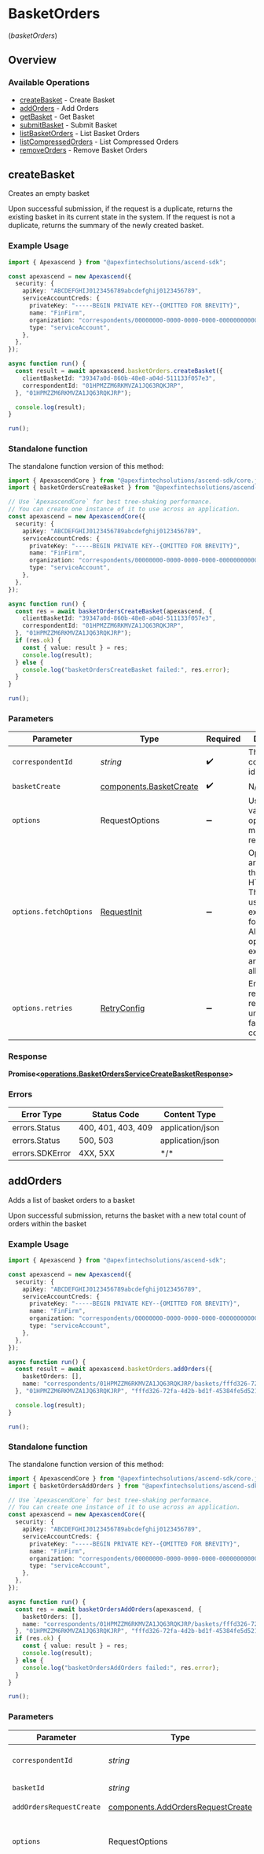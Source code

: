 # BasketOrders
(*basketOrders*)

## Overview

### Available Operations

* [createBasket](#createbasket) - Create Basket
* [addOrders](#addorders) - Add Orders
* [getBasket](#getbasket) - Get Basket
* [submitBasket](#submitbasket) - Submit Basket
* [listBasketOrders](#listbasketorders) - List Basket Orders
* [listCompressedOrders](#listcompressedorders) - List Compressed Orders
* [removeOrders](#removeorders) - Remove Basket Orders

## createBasket

Creates an empty basket

 Upon successful submission, if the request is a duplicate, returns the existing basket in its current state in the system. If the request is not a duplicate, returns the summary of the newly created basket.

### Example Usage

<!-- UsageSnippet language="typescript" operationID="BasketOrdersService_CreateBasket" method="post" path="/baskettrading/v1/correspondents/{correspondent_id}/baskets" -->
```typescript
import { Apexascend } from "@apexfintechsolutions/ascend-sdk";

const apexascend = new Apexascend({
  security: {
    apiKey: "ABCDEFGHIJ0123456789abcdefghij0123456789",
    serviceAccountCreds: {
      privateKey: "-----BEGIN PRIVATE KEY--{OMITTED FOR BREVITY}",
      name: "FinFirm",
      organization: "correspondents/00000000-0000-0000-0000-000000000000",
      type: "serviceAccount",
    },
  },
});

async function run() {
  const result = await apexascend.basketOrders.createBasket({
    clientBasketId: "39347a0d-860b-48e8-a04d-511133f057e3",
    correspondentId: "01HPMZZM6RKMVZA1JQ63RQKJRP",
  }, "01HPMZZM6RKMVZA1JQ63RQKJRP");

  console.log(result);
}

run();
```

### Standalone function

The standalone function version of this method:

```typescript
import { ApexascendCore } from "@apexfintechsolutions/ascend-sdk/core.js";
import { basketOrdersCreateBasket } from "@apexfintechsolutions/ascend-sdk/funcs/basketOrdersCreateBasket.js";

// Use `ApexascendCore` for best tree-shaking performance.
// You can create one instance of it to use across an application.
const apexascend = new ApexascendCore({
  security: {
    apiKey: "ABCDEFGHIJ0123456789abcdefghij0123456789",
    serviceAccountCreds: {
      privateKey: "-----BEGIN PRIVATE KEY--{OMITTED FOR BREVITY}",
      name: "FinFirm",
      organization: "correspondents/00000000-0000-0000-0000-000000000000",
      type: "serviceAccount",
    },
  },
});

async function run() {
  const res = await basketOrdersCreateBasket(apexascend, {
    clientBasketId: "39347a0d-860b-48e8-a04d-511133f057e3",
    correspondentId: "01HPMZZM6RKMVZA1JQ63RQKJRP",
  }, "01HPMZZM6RKMVZA1JQ63RQKJRP");
  if (res.ok) {
    const { value: result } = res;
    console.log(result);
  } else {
    console.log("basketOrdersCreateBasket failed:", res.error);
  }
}

run();
```

### Parameters

| Parameter                                                                                                                                                                      | Type                                                                                                                                                                           | Required                                                                                                                                                                       | Description                                                                                                                                                                    | Example                                                                                                                                                                        |
| ------------------------------------------------------------------------------------------------------------------------------------------------------------------------------ | ------------------------------------------------------------------------------------------------------------------------------------------------------------------------------ | ------------------------------------------------------------------------------------------------------------------------------------------------------------------------------ | ------------------------------------------------------------------------------------------------------------------------------------------------------------------------------ | ------------------------------------------------------------------------------------------------------------------------------------------------------------------------------ |
| `correspondentId`                                                                                                                                                              | *string*                                                                                                                                                                       | :heavy_check_mark:                                                                                                                                                             | The correspondent id.                                                                                                                                                          | [object Object]                                                                                                                                                                |
| `basketCreate`                                                                                                                                                                 | [components.BasketCreate](../../models/components/basketcreate.md)                                                                                                             | :heavy_check_mark:                                                                                                                                                             | N/A                                                                                                                                                                            |                                                                                                                                                                                |
| `options`                                                                                                                                                                      | RequestOptions                                                                                                                                                                 | :heavy_minus_sign:                                                                                                                                                             | Used to set various options for making HTTP requests.                                                                                                                          |                                                                                                                                                                                |
| `options.fetchOptions`                                                                                                                                                         | [RequestInit](https://developer.mozilla.org/en-US/docs/Web/API/Request/Request#options)                                                                                        | :heavy_minus_sign:                                                                                                                                                             | Options that are passed to the underlying HTTP request. This can be used to inject extra headers for examples. All `Request` options, except `method` and `body`, are allowed. |                                                                                                                                                                                |
| `options.retries`                                                                                                                                                              | [RetryConfig](../../lib/utils/retryconfig.md)                                                                                                                                  | :heavy_minus_sign:                                                                                                                                                             | Enables retrying HTTP requests under certain failure conditions.                                                                                                               |                                                                                                                                                                                |

### Response

**Promise\<[operations.BasketOrdersServiceCreateBasketResponse](../../models/operations/basketordersservicecreatebasketresponse.md)\>**

### Errors

| Error Type         | Status Code        | Content Type       |
| ------------------ | ------------------ | ------------------ |
| errors.Status      | 400, 401, 403, 409 | application/json   |
| errors.Status      | 500, 503           | application/json   |
| errors.SDKError    | 4XX, 5XX           | \*/\*              |

## addOrders

Adds a list of basket orders to a basket

 Upon successful submission, returns the basket with a new total count of orders within the basket

### Example Usage

<!-- UsageSnippet language="typescript" operationID="BasketOrdersService_AddOrders" method="post" path="/baskettrading/v1/correspondents/{correspondent_id}/baskets/{basket_id}:addOrders" -->
```typescript
import { Apexascend } from "@apexfintechsolutions/ascend-sdk";

const apexascend = new Apexascend({
  security: {
    apiKey: "ABCDEFGHIJ0123456789abcdefghij0123456789",
    serviceAccountCreds: {
      privateKey: "-----BEGIN PRIVATE KEY--{OMITTED FOR BREVITY}",
      name: "FinFirm",
      organization: "correspondents/00000000-0000-0000-0000-000000000000",
      type: "serviceAccount",
    },
  },
});

async function run() {
  const result = await apexascend.basketOrders.addOrders({
    basketOrders: [],
    name: "correspondents/01HPMZZM6RKMVZA1JQ63RQKJRP/baskets/fffd326-72fa-4d2b-bd1f-45384fe5d521",
  }, "01HPMZZM6RKMVZA1JQ63RQKJRP", "fffd326-72fa-4d2b-bd1f-45384fe5d521");

  console.log(result);
}

run();
```

### Standalone function

The standalone function version of this method:

```typescript
import { ApexascendCore } from "@apexfintechsolutions/ascend-sdk/core.js";
import { basketOrdersAddOrders } from "@apexfintechsolutions/ascend-sdk/funcs/basketOrdersAddOrders.js";

// Use `ApexascendCore` for best tree-shaking performance.
// You can create one instance of it to use across an application.
const apexascend = new ApexascendCore({
  security: {
    apiKey: "ABCDEFGHIJ0123456789abcdefghij0123456789",
    serviceAccountCreds: {
      privateKey: "-----BEGIN PRIVATE KEY--{OMITTED FOR BREVITY}",
      name: "FinFirm",
      organization: "correspondents/00000000-0000-0000-0000-000000000000",
      type: "serviceAccount",
    },
  },
});

async function run() {
  const res = await basketOrdersAddOrders(apexascend, {
    basketOrders: [],
    name: "correspondents/01HPMZZM6RKMVZA1JQ63RQKJRP/baskets/fffd326-72fa-4d2b-bd1f-45384fe5d521",
  }, "01HPMZZM6RKMVZA1JQ63RQKJRP", "fffd326-72fa-4d2b-bd1f-45384fe5d521");
  if (res.ok) {
    const { value: result } = res;
    console.log(result);
  } else {
    console.log("basketOrdersAddOrders failed:", res.error);
  }
}

run();
```

### Parameters

| Parameter                                                                                                                                                                      | Type                                                                                                                                                                           | Required                                                                                                                                                                       | Description                                                                                                                                                                    | Example                                                                                                                                                                        |
| ------------------------------------------------------------------------------------------------------------------------------------------------------------------------------ | ------------------------------------------------------------------------------------------------------------------------------------------------------------------------------ | ------------------------------------------------------------------------------------------------------------------------------------------------------------------------------ | ------------------------------------------------------------------------------------------------------------------------------------------------------------------------------ | ------------------------------------------------------------------------------------------------------------------------------------------------------------------------------ |
| `correspondentId`                                                                                                                                                              | *string*                                                                                                                                                                       | :heavy_check_mark:                                                                                                                                                             | The correspondent id.                                                                                                                                                          | [object Object]                                                                                                                                                                |
| `basketId`                                                                                                                                                                     | *string*                                                                                                                                                                       | :heavy_check_mark:                                                                                                                                                             | The basket id.                                                                                                                                                                 | [object Object]                                                                                                                                                                |
| `addOrdersRequestCreate`                                                                                                                                                       | [components.AddOrdersRequestCreate](../../models/components/addordersrequestcreate.md)                                                                                         | :heavy_check_mark:                                                                                                                                                             | N/A                                                                                                                                                                            |                                                                                                                                                                                |
| `options`                                                                                                                                                                      | RequestOptions                                                                                                                                                                 | :heavy_minus_sign:                                                                                                                                                             | Used to set various options for making HTTP requests.                                                                                                                          |                                                                                                                                                                                |
| `options.fetchOptions`                                                                                                                                                         | [RequestInit](https://developer.mozilla.org/en-US/docs/Web/API/Request/Request#options)                                                                                        | :heavy_minus_sign:                                                                                                                                                             | Options that are passed to the underlying HTTP request. This can be used to inject extra headers for examples. All `Request` options, except `method` and `body`, are allowed. |                                                                                                                                                                                |
| `options.retries`                                                                                                                                                              | [RetryConfig](../../lib/utils/retryconfig.md)                                                                                                                                  | :heavy_minus_sign:                                                                                                                                                             | Enables retrying HTTP requests under certain failure conditions.                                                                                                               |                                                                                                                                                                                |

### Response

**Promise\<[operations.BasketOrdersServiceAddOrdersResponse](../../models/operations/basketordersserviceaddordersresponse.md)\>**

### Errors

| Error Type              | Status Code             | Content Type            |
| ----------------------- | ----------------------- | ----------------------- |
| errors.Status           | 400, 401, 403, 404, 409 | application/json        |
| errors.Status           | 500, 503                | application/json        |
| errors.SDKError         | 4XX, 5XX                | \*/\*                   |

## getBasket

Gets a basket by basket ID.

 Upon successful submission, returns the details of the queried basket

### Example Usage

<!-- UsageSnippet language="typescript" operationID="BasketOrdersService_GetBasket" method="get" path="/baskettrading/v1/correspondents/{correspondent_id}/baskets/{basket_id}" -->
```typescript
import { Apexascend } from "@apexfintechsolutions/ascend-sdk";

const apexascend = new Apexascend({
  security: {
    apiKey: "ABCDEFGHIJ0123456789abcdefghij0123456789",
    serviceAccountCreds: {
      privateKey: "-----BEGIN PRIVATE KEY--{OMITTED FOR BREVITY}",
      name: "FinFirm",
      organization: "correspondents/00000000-0000-0000-0000-000000000000",
      type: "serviceAccount",
    },
  },
});

async function run() {
  const result = await apexascend.basketOrders.getBasket("01HPMZZM6RKMVZA1JQ63RQKJRP", "fffd326-72fa-4d2b-bd1f-45384fe5d521");

  console.log(result);
}

run();
```

### Standalone function

The standalone function version of this method:

```typescript
import { ApexascendCore } from "@apexfintechsolutions/ascend-sdk/core.js";
import { basketOrdersGetBasket } from "@apexfintechsolutions/ascend-sdk/funcs/basketOrdersGetBasket.js";

// Use `ApexascendCore` for best tree-shaking performance.
// You can create one instance of it to use across an application.
const apexascend = new ApexascendCore({
  security: {
    apiKey: "ABCDEFGHIJ0123456789abcdefghij0123456789",
    serviceAccountCreds: {
      privateKey: "-----BEGIN PRIVATE KEY--{OMITTED FOR BREVITY}",
      name: "FinFirm",
      organization: "correspondents/00000000-0000-0000-0000-000000000000",
      type: "serviceAccount",
    },
  },
});

async function run() {
  const res = await basketOrdersGetBasket(apexascend, "01HPMZZM6RKMVZA1JQ63RQKJRP", "fffd326-72fa-4d2b-bd1f-45384fe5d521");
  if (res.ok) {
    const { value: result } = res;
    console.log(result);
  } else {
    console.log("basketOrdersGetBasket failed:", res.error);
  }
}

run();
```

### Parameters

| Parameter                                                                                                                                                                      | Type                                                                                                                                                                           | Required                                                                                                                                                                       | Description                                                                                                                                                                    | Example                                                                                                                                                                        |
| ------------------------------------------------------------------------------------------------------------------------------------------------------------------------------ | ------------------------------------------------------------------------------------------------------------------------------------------------------------------------------ | ------------------------------------------------------------------------------------------------------------------------------------------------------------------------------ | ------------------------------------------------------------------------------------------------------------------------------------------------------------------------------ | ------------------------------------------------------------------------------------------------------------------------------------------------------------------------------ |
| `correspondentId`                                                                                                                                                              | *string*                                                                                                                                                                       | :heavy_check_mark:                                                                                                                                                             | The correspondent id.                                                                                                                                                          | [object Object]                                                                                                                                                                |
| `basketId`                                                                                                                                                                     | *string*                                                                                                                                                                       | :heavy_check_mark:                                                                                                                                                             | The basket id.                                                                                                                                                                 | [object Object]                                                                                                                                                                |
| `options`                                                                                                                                                                      | RequestOptions                                                                                                                                                                 | :heavy_minus_sign:                                                                                                                                                             | Used to set various options for making HTTP requests.                                                                                                                          |                                                                                                                                                                                |
| `options.fetchOptions`                                                                                                                                                         | [RequestInit](https://developer.mozilla.org/en-US/docs/Web/API/Request/Request#options)                                                                                        | :heavy_minus_sign:                                                                                                                                                             | Options that are passed to the underlying HTTP request. This can be used to inject extra headers for examples. All `Request` options, except `method` and `body`, are allowed. |                                                                                                                                                                                |
| `options.retries`                                                                                                                                                              | [RetryConfig](../../lib/utils/retryconfig.md)                                                                                                                                  | :heavy_minus_sign:                                                                                                                                                             | Enables retrying HTTP requests under certain failure conditions.                                                                                                               |                                                                                                                                                                                |

### Response

**Promise\<[operations.BasketOrdersServiceGetBasketResponse](../../models/operations/basketordersservicegetbasketresponse.md)\>**

### Errors

| Error Type         | Status Code        | Content Type       |
| ------------------ | ------------------ | ------------------ |
| errors.Status      | 400, 401, 403, 404 | application/json   |
| errors.Status      | 500, 503           | application/json   |
| errors.SDKError    | 4XX, 5XX           | \*/\*              |

## submitBasket

Submits a basket for execution in the market

 Upon successful submission, if the request is a duplicate, returns the existing basket in its current state in the system. If the request is not a duplicate, returns the summary of the newly submitted basket in a SUBMITTED state

### Example Usage

<!-- UsageSnippet language="typescript" operationID="BasketOrdersService_SubmitBasket" method="post" path="/baskettrading/v1/correspondents/{correspondent_id}/baskets/{basket_id}:submit" -->
```typescript
import { Apexascend } from "@apexfintechsolutions/ascend-sdk";

const apexascend = new Apexascend({
  security: {
    apiKey: "ABCDEFGHIJ0123456789abcdefghij0123456789",
    serviceAccountCreds: {
      privateKey: "-----BEGIN PRIVATE KEY--{OMITTED FOR BREVITY}",
      name: "FinFirm",
      organization: "correspondents/00000000-0000-0000-0000-000000000000",
      type: "serviceAccount",
    },
  },
});

async function run() {
  const result = await apexascend.basketOrders.submitBasket({
    name: "correspondents/01HPMZZM6RKMVZA1JQ63RQKJRP/baskets/fffd326-72fa-4d2b-bd1f-45384fe5d521",
  }, "01HPMZZM6RKMVZA1JQ63RQKJRP", "fffd326-72fa-4d2b-bd1f-45384fe5d521");

  console.log(result);
}

run();
```

### Standalone function

The standalone function version of this method:

```typescript
import { ApexascendCore } from "@apexfintechsolutions/ascend-sdk/core.js";
import { basketOrdersSubmitBasket } from "@apexfintechsolutions/ascend-sdk/funcs/basketOrdersSubmitBasket.js";

// Use `ApexascendCore` for best tree-shaking performance.
// You can create one instance of it to use across an application.
const apexascend = new ApexascendCore({
  security: {
    apiKey: "ABCDEFGHIJ0123456789abcdefghij0123456789",
    serviceAccountCreds: {
      privateKey: "-----BEGIN PRIVATE KEY--{OMITTED FOR BREVITY}",
      name: "FinFirm",
      organization: "correspondents/00000000-0000-0000-0000-000000000000",
      type: "serviceAccount",
    },
  },
});

async function run() {
  const res = await basketOrdersSubmitBasket(apexascend, {
    name: "correspondents/01HPMZZM6RKMVZA1JQ63RQKJRP/baskets/fffd326-72fa-4d2b-bd1f-45384fe5d521",
  }, "01HPMZZM6RKMVZA1JQ63RQKJRP", "fffd326-72fa-4d2b-bd1f-45384fe5d521");
  if (res.ok) {
    const { value: result } = res;
    console.log(result);
  } else {
    console.log("basketOrdersSubmitBasket failed:", res.error);
  }
}

run();
```

### Parameters

| Parameter                                                                                                                                                                      | Type                                                                                                                                                                           | Required                                                                                                                                                                       | Description                                                                                                                                                                    | Example                                                                                                                                                                        |
| ------------------------------------------------------------------------------------------------------------------------------------------------------------------------------ | ------------------------------------------------------------------------------------------------------------------------------------------------------------------------------ | ------------------------------------------------------------------------------------------------------------------------------------------------------------------------------ | ------------------------------------------------------------------------------------------------------------------------------------------------------------------------------ | ------------------------------------------------------------------------------------------------------------------------------------------------------------------------------ |
| `correspondentId`                                                                                                                                                              | *string*                                                                                                                                                                       | :heavy_check_mark:                                                                                                                                                             | The correspondent id.                                                                                                                                                          | [object Object]                                                                                                                                                                |
| `basketId`                                                                                                                                                                     | *string*                                                                                                                                                                       | :heavy_check_mark:                                                                                                                                                             | The basket id.                                                                                                                                                                 | [object Object]                                                                                                                                                                |
| `submitBasketRequestCreate`                                                                                                                                                    | [components.SubmitBasketRequestCreate](../../models/components/submitbasketrequestcreate.md)                                                                                   | :heavy_check_mark:                                                                                                                                                             | N/A                                                                                                                                                                            |                                                                                                                                                                                |
| `options`                                                                                                                                                                      | RequestOptions                                                                                                                                                                 | :heavy_minus_sign:                                                                                                                                                             | Used to set various options for making HTTP requests.                                                                                                                          |                                                                                                                                                                                |
| `options.fetchOptions`                                                                                                                                                         | [RequestInit](https://developer.mozilla.org/en-US/docs/Web/API/Request/Request#options)                                                                                        | :heavy_minus_sign:                                                                                                                                                             | Options that are passed to the underlying HTTP request. This can be used to inject extra headers for examples. All `Request` options, except `method` and `body`, are allowed. |                                                                                                                                                                                |
| `options.retries`                                                                                                                                                              | [RetryConfig](../../lib/utils/retryconfig.md)                                                                                                                                  | :heavy_minus_sign:                                                                                                                                                             | Enables retrying HTTP requests under certain failure conditions.                                                                                                               |                                                                                                                                                                                |

### Response

**Promise\<[operations.BasketOrdersServiceSubmitBasketResponse](../../models/operations/basketordersservicesubmitbasketresponse.md)\>**

### Errors

| Error Type         | Status Code        | Content Type       |
| ------------------ | ------------------ | ------------------ |
| errors.Status      | 400, 401, 403, 404 | application/json   |
| errors.Status      | 500, 503           | application/json   |
| errors.SDKError    | 4XX, 5XX           | \*/\*              |

## listBasketOrders

Gets a list of basket orders within a basket.

 Upon successful submission, returns a list of basket orders for the basket. If the list of basket orders becomes too large, a token is returned to retrieve the next page of basket orders.

### Example Usage

<!-- UsageSnippet language="typescript" operationID="BasketOrdersService_ListBasketOrders" method="get" path="/baskettrading/v1/correspondents/{correspondent_id}/baskets/{basket_id}/basketOrders" -->
```typescript
import { Apexascend } from "@apexfintechsolutions/ascend-sdk";

const apexascend = new Apexascend({
  security: {
    apiKey: "ABCDEFGHIJ0123456789abcdefghij0123456789",
    serviceAccountCreds: {
      privateKey: "-----BEGIN PRIVATE KEY--{OMITTED FOR BREVITY}",
      name: "FinFirm",
      organization: "correspondents/00000000-0000-0000-0000-000000000000",
      type: "serviceAccount",
    },
  },
});

async function run() {
  const result = await apexascend.basketOrders.listBasketOrders({
    correspondentId: "01HPMZZM6RKMVZA1JQ63RQKJRP",
    basketId: "fffd326-72fa-4d2b-bd1f-45384fe5d521",
    pageSize: 25,
    pageToken: "AbTYnwAkMjIyZDNjYTAtZmVjZS00N2Q5LTgyMDctNzI3MDdkMjFiZj3h",
    showRemoved: true,
  });

  for await (const page of result) {
    console.log(page);
  }
}

run();
```

### Standalone function

The standalone function version of this method:

```typescript
import { ApexascendCore } from "@apexfintechsolutions/ascend-sdk/core.js";
import { basketOrdersListBasketOrders } from "@apexfintechsolutions/ascend-sdk/funcs/basketOrdersListBasketOrders.js";

// Use `ApexascendCore` for best tree-shaking performance.
// You can create one instance of it to use across an application.
const apexascend = new ApexascendCore({
  security: {
    apiKey: "ABCDEFGHIJ0123456789abcdefghij0123456789",
    serviceAccountCreds: {
      privateKey: "-----BEGIN PRIVATE KEY--{OMITTED FOR BREVITY}",
      name: "FinFirm",
      organization: "correspondents/00000000-0000-0000-0000-000000000000",
      type: "serviceAccount",
    },
  },
});

async function run() {
  const res = await basketOrdersListBasketOrders(apexascend, {
    correspondentId: "01HPMZZM6RKMVZA1JQ63RQKJRP",
    basketId: "fffd326-72fa-4d2b-bd1f-45384fe5d521",
    pageSize: 25,
    pageToken: "AbTYnwAkMjIyZDNjYTAtZmVjZS00N2Q5LTgyMDctNzI3MDdkMjFiZj3h",
    showRemoved: true,
  });
  if (res.ok) {
    const { value: result } = res;
    for await (const page of result) {
    console.log(page);
  }
  } else {
    console.log("basketOrdersListBasketOrders failed:", res.error);
  }
}

run();
```

### Parameters

| Parameter                                                                                                                                                                      | Type                                                                                                                                                                           | Required                                                                                                                                                                       | Description                                                                                                                                                                    |
| ------------------------------------------------------------------------------------------------------------------------------------------------------------------------------ | ------------------------------------------------------------------------------------------------------------------------------------------------------------------------------ | ------------------------------------------------------------------------------------------------------------------------------------------------------------------------------ | ------------------------------------------------------------------------------------------------------------------------------------------------------------------------------ |
| `request`                                                                                                                                                                      | [operations.BasketOrdersServiceListBasketOrdersRequest](../../models/operations/basketordersservicelistbasketordersrequest.md)                                                 | :heavy_check_mark:                                                                                                                                                             | The request object to use for the request.                                                                                                                                     |
| `options`                                                                                                                                                                      | RequestOptions                                                                                                                                                                 | :heavy_minus_sign:                                                                                                                                                             | Used to set various options for making HTTP requests.                                                                                                                          |
| `options.fetchOptions`                                                                                                                                                         | [RequestInit](https://developer.mozilla.org/en-US/docs/Web/API/Request/Request#options)                                                                                        | :heavy_minus_sign:                                                                                                                                                             | Options that are passed to the underlying HTTP request. This can be used to inject extra headers for examples. All `Request` options, except `method` and `body`, are allowed. |
| `options.retries`                                                                                                                                                              | [RetryConfig](../../lib/utils/retryconfig.md)                                                                                                                                  | :heavy_minus_sign:                                                                                                                                                             | Enables retrying HTTP requests under certain failure conditions.                                                                                                               |

### Response

**Promise\<[operations.BasketOrdersServiceListBasketOrdersResponse](../../models/operations/basketordersservicelistbasketordersresponse.md)\>**

### Errors

| Error Type         | Status Code        | Content Type       |
| ------------------ | ------------------ | ------------------ |
| errors.Status      | 400, 401, 403, 404 | application/json   |
| errors.Status      | 500, 503           | application/json   |
| errors.SDKError    | 4XX, 5XX           | \*/\*              |

## listCompressedOrders

Gets a list of compressed orders within a basket.

 Upon successful submission, returns a list of compressed orders for the basket. If the basket has not been submitted yet, this list will be empty. If the list of compressed orders becomes too large, a token is returned to retrieve the next page of compressed orders.

### Example Usage

<!-- UsageSnippet language="typescript" operationID="BasketOrdersService_ListCompressedOrders" method="get" path="/baskettrading/v1/correspondents/{correspondent_id}/baskets/{basket_id}/compressedOrders" -->
```typescript
import { Apexascend } from "@apexfintechsolutions/ascend-sdk";

const apexascend = new Apexascend({
  security: {
    apiKey: "ABCDEFGHIJ0123456789abcdefghij0123456789",
    serviceAccountCreds: {
      privateKey: "-----BEGIN PRIVATE KEY--{OMITTED FOR BREVITY}",
      name: "FinFirm",
      organization: "correspondents/00000000-0000-0000-0000-000000000000",
      type: "serviceAccount",
    },
  },
});

async function run() {
  const result = await apexascend.basketOrders.listCompressedOrders("01HPMZZM6RKMVZA1JQ63RQKJRP", "fffd326-72fa-4d2b-bd1f-45384fe5d521");

  for await (const page of result) {
    console.log(page);
  }
}

run();
```

### Standalone function

The standalone function version of this method:

```typescript
import { ApexascendCore } from "@apexfintechsolutions/ascend-sdk/core.js";
import { basketOrdersListCompressedOrders } from "@apexfintechsolutions/ascend-sdk/funcs/basketOrdersListCompressedOrders.js";

// Use `ApexascendCore` for best tree-shaking performance.
// You can create one instance of it to use across an application.
const apexascend = new ApexascendCore({
  security: {
    apiKey: "ABCDEFGHIJ0123456789abcdefghij0123456789",
    serviceAccountCreds: {
      privateKey: "-----BEGIN PRIVATE KEY--{OMITTED FOR BREVITY}",
      name: "FinFirm",
      organization: "correspondents/00000000-0000-0000-0000-000000000000",
      type: "serviceAccount",
    },
  },
});

async function run() {
  const res = await basketOrdersListCompressedOrders(apexascend, "01HPMZZM6RKMVZA1JQ63RQKJRP", "fffd326-72fa-4d2b-bd1f-45384fe5d521");
  if (res.ok) {
    const { value: result } = res;
    for await (const page of result) {
    console.log(page);
  }
  } else {
    console.log("basketOrdersListCompressedOrders failed:", res.error);
  }
}

run();
```

### Parameters

| Parameter                                                                                                                                                                                                                                    | Type                                                                                                                                                                                                                                         | Required                                                                                                                                                                                                                                     | Description                                                                                                                                                                                                                                  | Example                                                                                                                                                                                                                                      |
| -------------------------------------------------------------------------------------------------------------------------------------------------------------------------------------------------------------------------------------------- | -------------------------------------------------------------------------------------------------------------------------------------------------------------------------------------------------------------------------------------------- | -------------------------------------------------------------------------------------------------------------------------------------------------------------------------------------------------------------------------------------------- | -------------------------------------------------------------------------------------------------------------------------------------------------------------------------------------------------------------------------------------------- | -------------------------------------------------------------------------------------------------------------------------------------------------------------------------------------------------------------------------------------------- |
| `correspondentId`                                                                                                                                                                                                                            | *string*                                                                                                                                                                                                                                     | :heavy_check_mark:                                                                                                                                                                                                                           | The correspondent id.                                                                                                                                                                                                                        | [object Object]                                                                                                                                                                                                                              |
| `basketId`                                                                                                                                                                                                                                   | *string*                                                                                                                                                                                                                                     | :heavy_check_mark:                                                                                                                                                                                                                           | The basket id.                                                                                                                                                                                                                               | [object Object]                                                                                                                                                                                                                              |
| `pageSize`                                                                                                                                                                                                                                   | *number*                                                                                                                                                                                                                                     | :heavy_minus_sign:                                                                                                                                                                                                                           | The maximum number of compressed orders to return. The service may return fewer than this value. If unspecified, at most 1000 compressed orders will be returned. The maximum value is 1000; values above 1000 will be coerced to 1000.      | [object Object]                                                                                                                                                                                                                              |
| `pageToken`                                                                                                                                                                                                                                  | *string*                                                                                                                                                                                                                                     | :heavy_minus_sign:                                                                                                                                                                                                                           | A page token, received from a previous `ListCompressedOrders` call. Provide this to retrieve the subsequent page. When paginating, all other parameters provided to `ListCompressedOrders` must match the call that provided the page token. | [object Object]                                                                                                                                                                                                                              |
| `options`                                                                                                                                                                                                                                    | RequestOptions                                                                                                                                                                                                                               | :heavy_minus_sign:                                                                                                                                                                                                                           | Used to set various options for making HTTP requests.                                                                                                                                                                                        |                                                                                                                                                                                                                                              |
| `options.fetchOptions`                                                                                                                                                                                                                       | [RequestInit](https://developer.mozilla.org/en-US/docs/Web/API/Request/Request#options)                                                                                                                                                      | :heavy_minus_sign:                                                                                                                                                                                                                           | Options that are passed to the underlying HTTP request. This can be used to inject extra headers for examples. All `Request` options, except `method` and `body`, are allowed.                                                               |                                                                                                                                                                                                                                              |
| `options.retries`                                                                                                                                                                                                                            | [RetryConfig](../../lib/utils/retryconfig.md)                                                                                                                                                                                                | :heavy_minus_sign:                                                                                                                                                                                                                           | Enables retrying HTTP requests under certain failure conditions.                                                                                                                                                                             |                                                                                                                                                                                                                                              |

### Response

**Promise\<[operations.BasketOrdersServiceListCompressedOrdersResponse](../../models/operations/basketordersservicelistcompressedordersresponse.md)\>**

### Errors

| Error Type         | Status Code        | Content Type       |
| ------------------ | ------------------ | ------------------ |
| errors.Status      | 400, 401, 403, 404 | application/json   |
| errors.Status      | 500, 503           | application/json   |
| errors.SDKError    | 4XX, 5XX           | \*/\*              |

## removeOrders

Removes a list of basket orders by client order ID.

 Upon successful submission, returns the details of the removed basket orders.

### Example Usage

<!-- UsageSnippet language="typescript" operationID="BasketOrdersService_RemoveOrders" method="post" path="/baskettrading/v1/correspondents/{correspondent_id}/baskets/{basket_id}:removeOrders" -->
```typescript
import { Apexascend } from "@apexfintechsolutions/ascend-sdk";

const apexascend = new Apexascend({
  security: {
    apiKey: "ABCDEFGHIJ0123456789abcdefghij0123456789",
    serviceAccountCreds: {
      privateKey: "-----BEGIN PRIVATE KEY--{OMITTED FOR BREVITY}",
      name: "FinFirm",
      organization: "correspondents/00000000-0000-0000-0000-000000000000",
      type: "serviceAccount",
    },
  },
});

async function run() {
  const result = await apexascend.basketOrders.removeOrders({
    clientOrderIds: [
      "77e4c4b9-38e7-469f-9a8d-cd8baf7c1952",
      "4cff908e-aaed-401d-8ec9-929e3eb18cbc",
    ],
    name: "correspondents/01HPMZZM6RKMVZA1JQ63RQKJRP/baskets/fffd326-72fa-4d2b-bd1f-45384fe5d521",
  }, "01HPMZZM6RKMVZA1JQ63RQKJRP", "fffd326-72fa-4d2b-bd1f-45384fe5d521");

  console.log(result);
}

run();
```

### Standalone function

The standalone function version of this method:

```typescript
import { ApexascendCore } from "@apexfintechsolutions/ascend-sdk/core.js";
import { basketOrdersRemoveOrders } from "@apexfintechsolutions/ascend-sdk/funcs/basketOrdersRemoveOrders.js";

// Use `ApexascendCore` for best tree-shaking performance.
// You can create one instance of it to use across an application.
const apexascend = new ApexascendCore({
  security: {
    apiKey: "ABCDEFGHIJ0123456789abcdefghij0123456789",
    serviceAccountCreds: {
      privateKey: "-----BEGIN PRIVATE KEY--{OMITTED FOR BREVITY}",
      name: "FinFirm",
      organization: "correspondents/00000000-0000-0000-0000-000000000000",
      type: "serviceAccount",
    },
  },
});

async function run() {
  const res = await basketOrdersRemoveOrders(apexascend, {
    clientOrderIds: [
      "77e4c4b9-38e7-469f-9a8d-cd8baf7c1952",
      "4cff908e-aaed-401d-8ec9-929e3eb18cbc",
    ],
    name: "correspondents/01HPMZZM6RKMVZA1JQ63RQKJRP/baskets/fffd326-72fa-4d2b-bd1f-45384fe5d521",
  }, "01HPMZZM6RKMVZA1JQ63RQKJRP", "fffd326-72fa-4d2b-bd1f-45384fe5d521");
  if (res.ok) {
    const { value: result } = res;
    console.log(result);
  } else {
    console.log("basketOrdersRemoveOrders failed:", res.error);
  }
}

run();
```

### Parameters

| Parameter                                                                                                                                                                      | Type                                                                                                                                                                           | Required                                                                                                                                                                       | Description                                                                                                                                                                    | Example                                                                                                                                                                        |
| ------------------------------------------------------------------------------------------------------------------------------------------------------------------------------ | ------------------------------------------------------------------------------------------------------------------------------------------------------------------------------ | ------------------------------------------------------------------------------------------------------------------------------------------------------------------------------ | ------------------------------------------------------------------------------------------------------------------------------------------------------------------------------ | ------------------------------------------------------------------------------------------------------------------------------------------------------------------------------ |
| `correspondentId`                                                                                                                                                              | *string*                                                                                                                                                                       | :heavy_check_mark:                                                                                                                                                             | The correspondent id.                                                                                                                                                          | [object Object]                                                                                                                                                                |
| `basketId`                                                                                                                                                                     | *string*                                                                                                                                                                       | :heavy_check_mark:                                                                                                                                                             | The basket id.                                                                                                                                                                 | [object Object]                                                                                                                                                                |
| `removeOrdersRequestCreate`                                                                                                                                                    | [components.RemoveOrdersRequestCreate](../../models/components/removeordersrequestcreate.md)                                                                                   | :heavy_check_mark:                                                                                                                                                             | N/A                                                                                                                                                                            |                                                                                                                                                                                |
| `options`                                                                                                                                                                      | RequestOptions                                                                                                                                                                 | :heavy_minus_sign:                                                                                                                                                             | Used to set various options for making HTTP requests.                                                                                                                          |                                                                                                                                                                                |
| `options.fetchOptions`                                                                                                                                                         | [RequestInit](https://developer.mozilla.org/en-US/docs/Web/API/Request/Request#options)                                                                                        | :heavy_minus_sign:                                                                                                                                                             | Options that are passed to the underlying HTTP request. This can be used to inject extra headers for examples. All `Request` options, except `method` and `body`, are allowed. |                                                                                                                                                                                |
| `options.retries`                                                                                                                                                              | [RetryConfig](../../lib/utils/retryconfig.md)                                                                                                                                  | :heavy_minus_sign:                                                                                                                                                             | Enables retrying HTTP requests under certain failure conditions.                                                                                                               |                                                                                                                                                                                |

### Response

**Promise\<[operations.BasketOrdersServiceRemoveOrdersResponse](../../models/operations/basketordersserviceremoveordersresponse.md)\>**

### Errors

| Error Type         | Status Code        | Content Type       |
| ------------------ | ------------------ | ------------------ |
| errors.Status      | 400, 401, 403, 404 | application/json   |
| errors.Status      | 500, 503           | application/json   |
| errors.SDKError    | 4XX, 5XX           | \*/\*              |